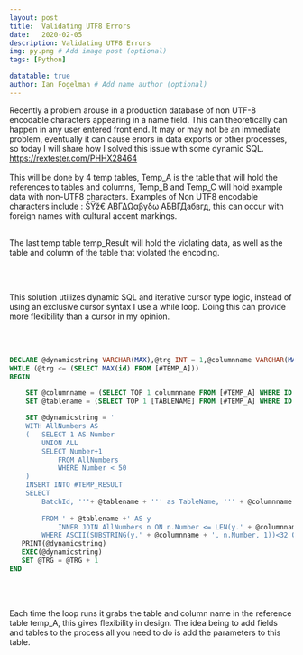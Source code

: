 ```yaml
---
layout: post
title:  Validating UTF8 Errors
date:   2020-02-05
description: Validating UTF8 Errors
img: py.png # Add image post (optional)
tags: [Python]

datatable: true
author: Ian Fogelman # Add name author (optional)
---
```

<meta property="og:title" content="Validating UTF8 Errors">
<meta property="og:description" content="A blog by Ian Fogelman.">
<meta property="og:image" content="https://repository-images.githubusercontent.com/190807493/a3610e80-bed1-11e9-87ac-2a4f0aa3b2ee">
<meta property="og:url" content="https://repository-images.githubusercontent.com/190807493/a3610e80-bed1-11e9-87ac-2a4f0aa3b2ee">

Recently a problem arouse in a production database of non UTF-8 encodable characters appearing in a name field. This can theoretically can happen in any user entered front end.
It may or may not be an immediate problem, eventually it can cause errors in data exports or other processes, so today I will share how I solved this issue with some dynamic SQL.
https://rextester.com/PHHX28464
<br>
<br>
This will be done by 4 temp tables, Temp_A is the table that will hold the references to tables and columns, Temp_B and Temp_C will hold example data with non-UTF8 characters.
Examples of Non UTF8 encodable characters include : ŠŸž€ ΑΒΓΔΩαβγδω АБВГДабвгд, this can occur with foreign names with cultural accent markings. 
<br>
<br>

The last temp table temp_Result will hold the violating data, as well as the table and column of the table that violated the encoding.

<br>
<br>

This solution utilizes dynamic SQL and iterative cursor type logic, instead of using an exclusive cursor syntax I use a while loop.
Doing this can provide more flexibility than a cursor in my opinion.

<br>
<br>

~~~sql
DECLARE @dynamicstring VARCHAR(MAX),@trg INT = 1,@columnname VARCHAR(MAX),@tablename VARCHAR(MAX),@IdColumnName VARCHAR(MAX) 
WHILE (@trg <= (SELECT MAX(id) FROM [#TEMP_A]))
BEGIN 

	SET @columnname = (SELECT TOP 1 columnname FROM [#TEMP_A] WHERE ID = @TRG)
	SET @tablename = (SELECT TOP 1 [TABLENAME] FROM [#TEMP_A] WHERE ID = @TRG)

	SET @dynamicstring = '
	WITH AllNumbers AS
	(   SELECT 1 AS Number
		UNION ALL
		SELECT Number+1
			FROM AllNumbers
			WHERE Number < 50
	)
	INSERT INTO #TEMP_RESULT
	SELECT 
		BatchId, '''+ @tablename + ''' as TableName, ''' + @columnname + ''' BadValueColumn, CONVERT(varchar(50),' + @columnname + ') AS BadValue
		
		FROM ' + @tablename +' AS y
			INNER JOIN AllNumbers n ON n.Number <= LEN(y.' + @columnname + ')
		WHERE ASCII(SUBSTRING(y.' + @columnname + ', n.Number, 1))<32 OR ASCII(SUBSTRING(y.' + @columnname + ', n.Number, 1))>127'
   PRINT(@dynamicstring)
   EXEC(@dynamicstring)
   SET @TRG = @TRG + 1
END

~~~


<br>
<br>

Each time the loop runs it grabs the table and column name in the reference table temp_A, this gives flexibility in design.
The idea being to add fields and tables to the process all you need to do is add the parameters to this table.




